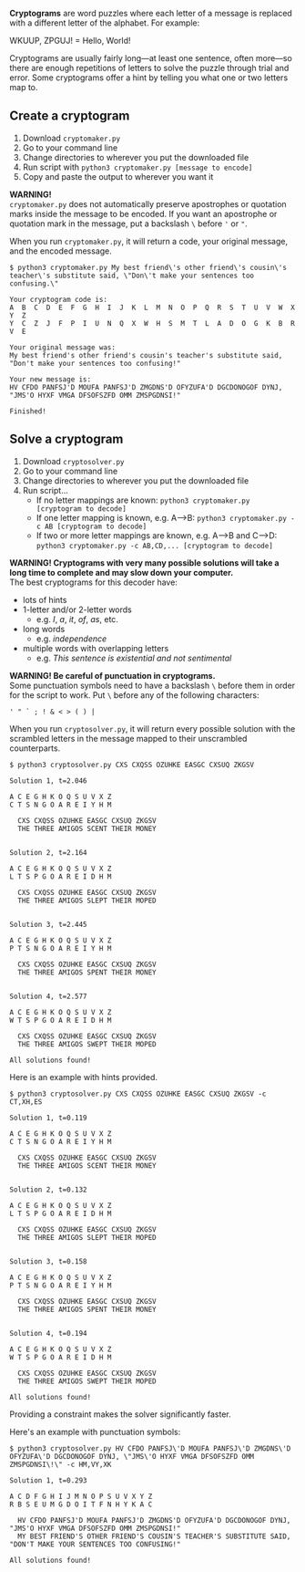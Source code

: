**Cryptograms** are word puzzles where each letter of a message is replaced with a different letter of the alphabet. For example:

WKUUP, ZPGUJ! = Hello, World!

Cryptograms are usually fairly long—at least one sentence, often more—so there are enough repetitions of letters to solve the puzzle through trial and error. Some cryptograms offer a hint by telling you what one or two letters map to.

## Create a cryptogram
1. Download `cryptomaker.py`
2. Go to your command line
3. Change directories to wherever you put the downloaded file
4. Run script with `python3 cryptomaker.py [message to encode]`
5. Copy and paste the output to wherever you want it

**WARNING!**
\
`cryptomaker.py` does not automatically preserve apostrophes or quotation marks inside the message to be encoded. If you want an apostrophe or quotation mark in the message, put a backslash `\` before `'` or `"`.

When you run `cryptomaker.py`, it will return a code, your original message, and the encoded message.

```
$ python3 cryptomaker.py My best friend\'s other friend\'s cousin\'s teacher\'s substitute said, \"Don\'t make your sentences too confusing.\"

Your cryptogram code is:
A  B  C  D  E  F  G  H  I  J  K  L  M  N  O  P  Q  R  S  T  U  V  W  X  Y  Z
Y  C  Z  J  F  P  I  U  N  Q  X  W  H  S  M  T  L  A  D  O  G  K  B  R  V  E

Your original message was:
My best friend's other friend's cousin's teacher's substitute said, "Don't make your sentences too confusing!"

Your new message is:
HV CFDO PANFSJ'D MOUFA PANFSJ'D ZMGDNS'D OFYZUFA'D DGCDONOGOF DYNJ, "JMS'O HYXF VMGA DFSOFSZFD OMM ZMSPGDNSI!"

Finished!
```

## Solve a cryptogram
1. Download `cryptosolver.py`
2. Go to your command line
3. Change directories to wherever you put the downloaded file
4. Run script...
    - If no letter mappings are known: `python3 cryptomaker.py [cryptogram to decode]`
    - If one letter mapping is known, e.g. A-->B: `python3 cryptomaker.py -c AB [cryptogram to decode]`
    - If two or more letter mappings are known, e.g. A-->B and C-->D: `python3 cryptomaker.py -c AB,CD,... [cryptogram to decode]`

**WARNING! Cryptograms with very many possible solutions will take a long time to complete and may slow down your computer.**
\
The best cryptograms for this decoder have:
- lots of hints
- 1-letter and/or 2-letter words
    - e.g. *I*, *a*, *it*, *of*, *as*, etc.
- long words
    - e.g. *independence*
- multiple words with overlapping letters
    - e.g. *This sentence is existential and not sentimental*

**WARNING! Be careful of punctuation in cryptograms.**
\
Some punctuation symbols need to have a backslash `\` before them in order for the script to work. Put `\` before any of the following characters:
```
' " ` ; ! & < > ( ) |
```

When you run `cryptosolver.py`, it will return every possible solution with the scrambled letters in the message mapped to their unscrambled counterparts.

```
$ python3 cryptosolver.py CXS CXQSS OZUHKE EASGC CXSUQ ZKGSV

Solution 1, t=2.046

A C E G H K O Q S U V X Z
C T S N G O A R E I Y H M

  CXS CXQSS OZUHKE EASGC CXSUQ ZKGSV
  THE THREE AMIGOS SCENT THEIR MONEY


Solution 2, t=2.164

A C E G H K O Q S U V X Z
L T S P G O A R E I D H M

  CXS CXQSS OZUHKE EASGC CXSUQ ZKGSV
  THE THREE AMIGOS SLEPT THEIR MOPED


Solution 3, t=2.445

A C E G H K O Q S U V X Z
P T S N G O A R E I Y H M

  CXS CXQSS OZUHKE EASGC CXSUQ ZKGSV
  THE THREE AMIGOS SPENT THEIR MONEY


Solution 4, t=2.577

A C E G H K O Q S U V X Z
W T S P G O A R E I D H M

  CXS CXQSS OZUHKE EASGC CXSUQ ZKGSV
  THE THREE AMIGOS SWEPT THEIR MOPED

All solutions found!
```

Here is an example with hints provided.

```
$ python3 cryptosolver.py CXS CXQSS OZUHKE EASGC CXSUQ ZKGSV -c CT,XH,ES

Solution 1, t=0.119

A C E G H K O Q S U V X Z
C T S N G O A R E I Y H M

  CXS CXQSS OZUHKE EASGC CXSUQ ZKGSV
  THE THREE AMIGOS SCENT THEIR MONEY


Solution 2, t=0.132

A C E G H K O Q S U V X Z
L T S P G O A R E I D H M

  CXS CXQSS OZUHKE EASGC CXSUQ ZKGSV
  THE THREE AMIGOS SLEPT THEIR MOPED


Solution 3, t=0.158

A C E G H K O Q S U V X Z
P T S N G O A R E I Y H M

  CXS CXQSS OZUHKE EASGC CXSUQ ZKGSV
  THE THREE AMIGOS SPENT THEIR MONEY


Solution 4, t=0.194

A C E G H K O Q S U V X Z
W T S P G O A R E I D H M

  CXS CXQSS OZUHKE EASGC CXSUQ ZKGSV
  THE THREE AMIGOS SWEPT THEIR MOPED

All solutions found!
```

Providing a constraint makes the solver significantly faster.

Here's an example with punctuation symbols:

```
$ python3 cryptosolver.py HV CFDO PANFSJ\'D MOUFA PANFSJ\'D ZMGDNS\'D OFYZUFA\'D DGCDONOGOF DYNJ, \"JMS\'O HYXF VMGA DFSOFSZFD OMM ZMSPGDNSI\!\" -c HM,VY,XK

Solution 1, t=0.293

A C D F G H I J M N O P S U V X Y Z
R B S E U M G D O I T F N H Y K A C

  HV CFDO PANFSJ'D MOUFA PANFSJ'D ZMGDNS'D OFYZUFA'D DGCDONOGOF DYNJ, "JMS'O HYXF VMGA DFSOFSZFD OMM ZMSPGDNSI!"
  MY BEST FRIEND'S OTHER FRIEND'S COUSIN'S TEACHER'S SUBSTITUTE SAID, "DON'T MAKE YOUR SENTENCES TOO CONFUSING!"

All solutions found!
```
